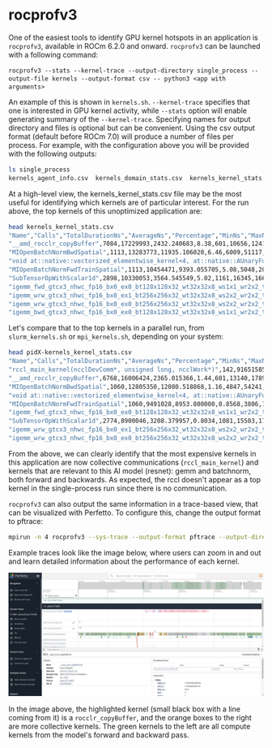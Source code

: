 # rocprofv3

One of the easiest tools to identify GPU kernel hotspots in an application is `rocprofv3`, available in ROCm 6.2.0 and onward. `rocprofv3` can be launched with a following command:

```
rocprofv3 --stats --kernel-trace --output-directory single_process --output-file kernels --output-format csv -- python3 <app with arguments>
```

An example of this is shown in `kernels.sh`. `--kernel-trace` specifies that one is interested in GPU kernel activity, while `--stats` option will enable generating summary of the `--kernel-trace`. Specifying names for output directory and files is optional but can be convenient. Using the csv output format (default before ROCm 7.0) will produce a number of files per process. For example, with the configuration above you will be provided with the following outputs:

```bash
ls single_process
kernels_agent_info.csv  kernels_domain_stats.csv  kernels_kernel_stats.csv  kernels_kernel_trace.csv
```

At a high-level view, the kernels_kernel_stats.csv file may be the most useful for identifying which kernels are of particular interest. For the run above, the top kernels of this unoptimized application are:

```bash
head kernels_kernel_stats.csv
"Name","Calls","TotalDurationNs","AverageNs","Percentage","MinNs","MaxNs","StdDev"
"__amd_rocclr_copyBuffer",7084,17229993,2432.240683,8.38,601,10656,1241.386133
"MIOpenBatchNormBwdSpatial",1113,13283773,11935.106020,6.46,6009,51117,6712.148824
"void at::native::vectorized_elementwise_kernel<4, at::native::AUnaryFunctor<float, float, float, at::native::binary_internal::MulFunctor<float> >, at::detail::Array<char*, 2> >(int, at::native::AUnaryFunctor<float, float, float, at::native::binary_internal::MulFunctor<float> >, at::detail::Array<char*, 2>)",3402,12535732,3684.812463,6.10,641,12458,1127.090878
"MIOpenBatchNormFwdTrainSpatial",1113,10454471,9393.055705,5.08,5048,20351,3723.028735
"SubTensorOpWithScalar1d",2898,10330053,3564.545549,5.02,1161,16345,1668.462768
"igemm_fwd_gtcx3_nhwc_fp16_bx0_ex0_bt128x128x32_wt32x32x8_ws1x1_wr2x2_ta1x8x2x1_1x4x1x64_tb1x8x2x1_1x4x1x64_gkgs",609,9725160,15969.064039,4.73,11818,29164,3533.613567
"igemm_wrw_gtcx3_nhwc_fp16_bx0_ex1_bt256x256x32_wt32x32x8_ws2x2_wr2x2_ta1x4x1x8_1x8x1x32_tb1x4x1x8_1x8x1x32_gkgs",252,7631141,30282.305556,3.71,24877,43866,2466.553834
"igemm_wrw_gtcx3_nhwc_fp16_bx0_ex0_bt256x256x32_wt32x32x8_ws2x2_wr2x2_ta1x4x1x8_1x8x1x32_tb1x4x1x8_1x8x1x32_gkgs",378,7155943,18931.066138,3.48,13741,31607,4078.800286
"igemm_bwd_gtcx3_nhwc_fp16_bx0_ex0_bt128x128x32_wt32x32x8_ws1x1_wr2x2_ta1x8x2x1_1x4x1x64_tb1x8x1x2_1x4x1x64_gkgs",462,7049063,15257.712121,3.43,11938,27081,2561.401809> 
```

Let's compare that to the top kernels in a parallel run, from `slurm_kernels.sh` or `mpi_kernels.sh`, depending on your system:

```bash
head pidX-kernels_kernel_stats.csv
"Name","Calls","TotalDurationNs","AverageNs","Percentage","MinNs","MaxNs","StdDev"
"rccl_main_kernel(ncclDevComm*, unsigned long, ncclWork*)",142,916515855,6454337.007042,82.74,7210,382428559,32102362.228032
"__amd_rocclr_copyBuffer",6768,16006424,2365.015366,1.44,601,13140,1789.526108
"MIOpenBatchNormBwdSpatial",1060,12805350,12080.518868,1.16,4847,54241,6935.866504
"void at::native::vectorized_elementwise_kernel<4, at::native::AUnaryFunctor<float, float, float, at::native::binary_internal::MulFunctor<float> >, at::detail::Array<char*, 2> >(int, at::native::AUnaryFunctor<float, float, float, at::native::binary_internal::MulFunctor<float> >, at::detail::Array<char*, 2>)",3220,10130050,3145.978261,0.9145,681,13781,1055.132363
"MIOpenBatchNormFwdTrainSpatial",1060,9491028,8953.800000,0.8568,3806,18106,3643.596736
"igemm_fwd_gtcx3_nhwc_fp16_bx0_ex0_bt128x128x32_wt32x32x8_ws1x1_wr2x2_ta1x8x2x1_1x4x1x64_tb1x8x2x1_1x4x1x64_gkgs",563,9075229,16119.412078,0.8192,8172,28763,3708.184699
"SubTensorOpWithScalar1d",2774,8900046,3208.379957,0.8034,1081,15503,1785.945155
"igemm_wrw_gtcx3_nhwc_fp16_bx0_ex1_bt256x256x32_wt32x32x8_ws2x2_wr2x2_ta1x4x1x8_1x8x1x32_tb1x4x1x8_1x8x1x32_gkgs",238,7955597,33426.878151,0.7182,14782,49634,4192.493464
"igemm_wrw_gtcx3_nhwc_fp16_bx0_ex0_bt256x256x32_wt32x32x8_ws2x2_wr2x2_ta1x4x1x8_1x8x1x32_tb1x4x1x8_1x8x1x32_gkgs",360,6661235,18503.430556,0.6013,11056,51717,5898.362328
```

From the above, we can clearly identify that the most expensive kernels in this application are now collective communications (`rccl_main_kernel`) and kernels that are relevant to this AI model (resnet): gemm and batchnorm, both forward and backwards. As expected, the rccl doesn't appear as a top kernel in the single-process run since there is no communication.

<!-- Note: when output file name is not specified, `rocprofv3` will give each output file a unique name based on process ID. For scale out jobs, it's useful to control the output directory to a local scratch space to prevent collision. You can control both the output file basename and directory with the arguments `-o` and `-d` respectively. -->

`rocprofv3` can also output the same information in a trace-based view, that can be visualized with Perfetto. To configure this, change the output format to pftrace: 

```bash 
mpirun -n 4 rocprofv3 --sys-trace --output-format pftrace --output-directory mpi --output-file pid%pid%_traces -- python3 <app with arguments>
```

Example traces look like the image below, where users can zoom in and out and learn detailed information about the performance of each kernel.

![Rocprofv3 trace of the training application](rocprofv3-trace-output.png)

In the image above, the highlighted kernel (small black box with a line coming from it) is a `rocclr_copyBuffer`, and the orange boxes to the right are more collective kernels. The green kernels to the left are all compute kernels from the model's forward and backward pass.

<!-- `rocprofv3` will serialize kernel dispatches to ensure that only one dispatch is ever in flight.  So, for some kernels that are expected to be overlapped (communication/computation, for example), `rocprofv3` will not provide valuable profiling information for measuring stream concurrency.  For determining which kernels are most expensive, however, `rocprofv3` can be very useful. -->




